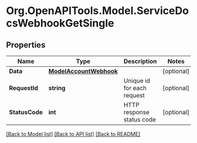 # Org.OpenAPITools.Model.ServiceDocsWebhookGetSingle

## Properties

Name | Type | Description | Notes
------------ | ------------- | ------------- | -------------
**Data** | [**ModelAccountWebhook**](ModelAccountWebhook.md) |  | [optional] 
**RequestId** | **string** | Unique id for each request | [optional] 
**StatusCode** | **int** | HTTP response status code | [optional] 

[[Back to Model list]](../README.md#documentation-for-models) [[Back to API list]](../README.md#documentation-for-api-endpoints) [[Back to README]](../README.md)

